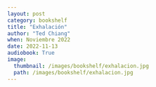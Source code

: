 ```yaml
---
layout: post
category: bookshelf
title: "Exhalación"
author: "Ted Chiang"
when: Noviembre 2022
date: 2022-11-13
audiobook: True
image:
  thumbnail: /images/bookshelf/exhalacion.jpg
  path: /images/bookshelf/exhalacion.jpg
---
```

